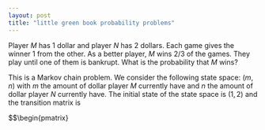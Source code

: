 ```yaml
---
layout: post
title: "little green book probability problems"
---
```


Player $M$ has 1 dollar and player $N$ has 2 dollars. Each game gives the winner 1 from the other. As a better player, $M$ wins $2/3$ of the games. They play until one of them is bankrupt. What is the probability that $M$ wins?

This is a Markov chain problem. We consider the following state space: $(m,n)$ with $m$ the amount of dollar player $M$ currently have and $n$ the amount of dollar player $N$ currently have. The initial state of the state space is $(1,2)$ and the transition matrix is 

$$\begin{pmatrix} 
